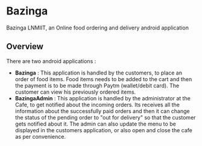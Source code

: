 # Bazinga
Bazinga LNMIIT, an Online food ordering and delivery android application

## Overview
There are two android applications :
* **Bazinga** : This application is handled by the customers, to place an order of food items. Food items needs to be added to the cart and then the payment is to be made through Paytm (wallet/debit card). The customer can view his previously ordered items.  
* **BazingaAdmin** : This application is handled by the administrator at the Cafe, to get notified about the incoming orders. Its receives all the information about the successfully paid orders and then it can change the status of the pending order to "out for delivery" so that the customer gets notified about it. The admin can also update the menu to be displayed in the customers application, or also open and close the cafe as per convenience. 
